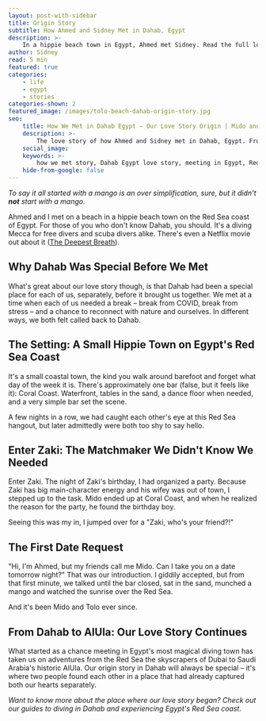 ```yaml
---
layout: post-with-sidebar
title: Origin Story
subtitle: How Ahmed and Sidney Met in Dahab, Egypt
description: >-
    In a hippie beach town in Egypt, Ahmed met Sidney. Read the full love story and learn how it's been Mido and Tolo ever since.
author: Sidney
read: 5 min
featured: true
categories:
    - life
    - egypt
    - stories
categories-shown: 2
featured_image: /images/tolo-beach-dahab-origin-story.jpg
seo:
    title: How We Met in Dahab Egypt – Our Love Story Origin | Mido and Tolo
    description: >-
        The love story of how Ahmed and Sidney met in Dahab, Egypt. From a mango on the beach to Mido and Tolo - read our origin story from the Red Sea.
    social_image:
    keywords: >-
        how we met story, Dahab Egypt love story, meeting in Egypt, Red Sea love story, Dahab beach town, expat love story Egypt, couple travel story, Ahmed and Sidney story, Mido and Tolo origin story, Dahab diving town, Egypt travel romance, Red Sea coast Egypt, hippie beach town Egypt
    hide-from-google: false
---
```


*To say it all started with a mango is an over simplification, sure, but it didn't **not** start with a mango.*

Ahmed and I met on a beach in a hippie beach town on the Red Sea coast of Egypt. For those of you who don't know Dahab, you should. It's a diving Mecca for free divers and scuba divers alike. There's even a Netflix movie out about it ([The Deepest Breath](https://www.youtube.com/watch?v=MzH6BI6P4Uo)).

## Why Dahab Was Special **Before** We Met

What's great about our love story though, is that Dahab had been a special place for each of us, separately, before it brought us together. We met at a time when each of us needed a break – break from COVID, break from stress – and a chance to reconnect with nature and ourselves. In different ways, we both felt called back to Dahab.

## The Setting: A Small **Hippie** Town on Egypt's Red Sea Coast

It's a small coastal town, the kind you walk around barefoot and forget what day of the week it is. There's approximately one bar (false, but it feels like it): Coral Coast. Waterfront, tables in the sand, a dance floor when needed, and a very simple bar set the scene. 

A few nights in a row, we had caught each other's eye at this Red Sea hangout, but later admittedly were both too shy to say hello.

## Enter Zaki: The **Matchmaker** We Didn't Know We Needed

Enter Zaki. The night of Zaki's birthday, I had organized a party. Because Zaki has big main-character energy and his wifey was out of town, I stepped up to the task. Mido ended up at Coral Coast, and when he realized the reason for the party, he found the birthday boy. 

Seeing this was my in, I jumped over for a "Zaki, who's your friend?!"

## The **First Date** Request

"Hi, I'm Ahmed, but my friends call me Mido. Can I take you on a date tomorrow night?" That was our introduction. I giddily accepted, but from that first minute, we talked until the bar closed, sat in the sand, munched a mango and watched the sunrise over the Red Sea.

And it's been Mido and Tolo ever since.

## From Dahab to AlUla: Our Love Story **Continues**

What started as a chance meeting in Egypt's most magical diving town has taken us on adventures from the Red Sea the skyscrapers of Dubai to Saudi Arabia's historic AlUla. Our origin story in Dahab will always be special – it's where two people found each other in a place that had already captured both our hearts separately.

*Want to know more about the place where our love story began? Check out our guides to diving in Dahab and experiencing Egypt's Red Sea coast.*
